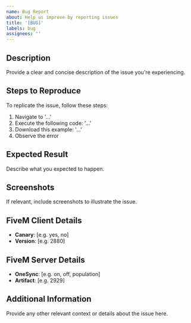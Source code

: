 ```yaml
---
name: Bug Report
about: Help us improve by reporting issues
title: '[BUG]'
labels: bug
assignees: ''
---
```


## Description

Provide a clear and concise description of the issue you're experiencing.

## Steps to Reproduce

To replicate the issue, follow these steps:

1. Navigate to '...'
2. Execute the following code: '...'
3. Download this example: '...'
4. Observe the error

## Expected Result

Describe what you expected to happen.

## Screenshots

If relevant, include screenshots to illustrate the issue.

## FiveM Client Details

-   **Canary**: [e.g. yes, no]
-   **Version**: [e.g. 2880]

## FiveM Server Details

-   **OneSync**: [e.g. on, off, population]
-   **Artifact**: [e.g. 2929]

## Additional Information

Provide any other relevant context or details about the issue here.
